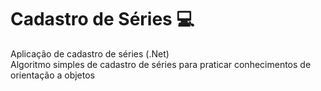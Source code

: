# Cadastro de Séries 💻
Aplicação de cadastro de séries (.Net)  
Algoritmo simples de cadastro de séries para praticar conhecimentos de orientação a objetos  
